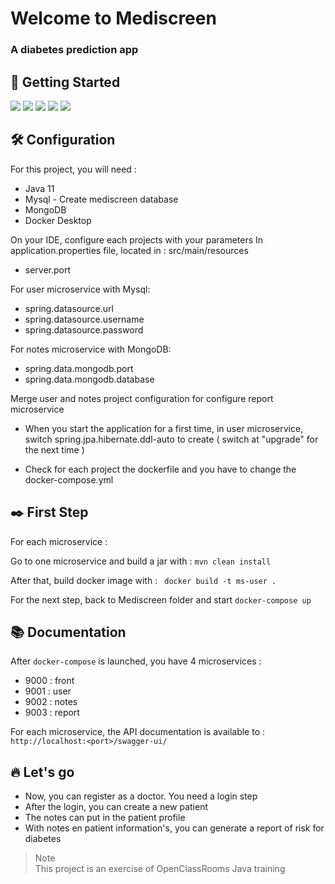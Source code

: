# Welcome to Mediscreen
### A diabetes prediction app

## :rocket: Getting Started

<div display="inline-block">
    <img src="https://img.shields.io/badge/Java-11-green"/>
    <img src="https://img.shields.io/badge/Spring%20Boot-2.7.1-brightgreen"/>
    <img src="https://img.shields.io/badge/Maven-3.9.0-red"/>
    <img src="https://img.shields.io/badge/MySQL-8.0.32-blue"/>
    <img src="https://img.shields.io/badge/MongoDB-4.2.24-lightgreen"/>
</div>

## :hammer_and_wrench: Configuration

For this project, you will need :

* Java 11
* Mysql - Create mediscreen database
* MongoDB
* Docker Desktop

On your IDE, configure each projects with your parameters
In application.properties file, located in : src/main/resources

* server.port

For user microservice with Mysql:
* spring.datasource.url
* spring.datasource.username
* spring.datasource.password


For notes microservice with MongoDB: 

* spring.data.mongodb.port
* spring.data.mongodb.database

Merge user and notes project configuration for configure report microservice

* When you start the application for a first time, in user microservice, switch spring.jpa.hibernate.ddl-auto to create ( switch at "upgrade" for the next time )

* Check for each project the dockerfile and you have to change the docker-compose.yml 
## :black_nib: First Step
For each microservice : 

Go to one microservice and build a jar with : ````mvn clean install````

After that, build docker image  with : ``` docker build -t ms-user .```

For the next step, back to Mediscreen folder and start ````docker-compose up````

## :books: Documentation

After ````docker-compose```` is launched, you have 4 microservices : 

* 9000 : front
* 9001 : user
* 9002 : notes
* 9003 : report

For each microservice, the API documentation is available to : ```http://localhost:<port>/swagger-ui/```

## :fire: Let's go

* Now, you can register as a doctor. You need a login step
* After the login, you can create a new patient
* The notes can put in the patient profile
* With notes en patient information's, you can generate a report of risk for diabetes
>  Note  
>  This project is an exercise of OpenClassRooms Java training